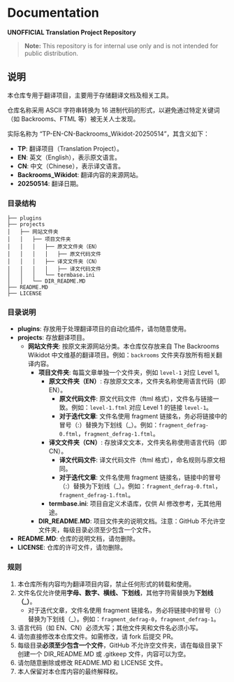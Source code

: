 # Documentation

**UNOFFICIAL Translation Project Repository**

> **Note:** This repository is for internal use only and is not intended for public distribution.

## 说明

本仓库专用于翻译项目，主要用于存储翻译文档及相关工具。

仓库名称采用 ASCII 字符串转换为 16 进制代码的形式，以避免通过特定关键词（如 Backrooms、FTML 等）被无关人士发现。

实际名称为 “TP-EN-CN-Backrooms_Wikidot-20250514”，其含义如下：
- **TP**: 翻译项目（Translation Project）。
- **EN**: 英文（English），表示原文语言。
- **CN**: 中文（Chinese），表示译文语言。
- **Backrooms_Wikidot**: 翻译内容的来源网站。
- **20250514**: 翻译日期。

### 目录结构

```
├── plugins
├── projects
│   ├── 网站文件夹
│   │   ├── 项目文件夹
│   │   │   ├── 原文文件夹（EN）
│   │   │   │   ├── 原文代码文件
│   │   │   ├── 译文文件夹（CN）
│   │   │   │   ├── 译文代码文件
│   │   │   └── termbase.ini
│   │   └── DIR_README.MD
├── README.MD
├── LICENSE
```

### 目录说明

- **plugins**: 存放用于处理翻译项目的自动化插件，请勿随意使用。
- **projects**: 存放翻译项目。
  - **网站文件夹**: 按原文来源网站分类。本仓库仅存放来自 The Backrooms Wikidot 中文维基的翻译项目。例如：`backrooms` 文件夹存放所有相关翻译内容。
    - **项目文件夹**: 每篇文章单独一个文件夹，例如 `level-1` 对应 Level 1。
      - **原文文件夹（EN）**: 存放原文文本，文件夹名称使用语言代码（即 EN）。
        - **原文代码文件**: 原文代码文件（ftml 格式），文件名与链接一致。例如：`level-1.ftml` 对应 Level 1 的链接 `level-1`。
        - **对于迭代文章**: 文件名使用 fragment 链接名，务必将链接中的冒号（:）替换为下划线（_）。例如：`fragment_defrag-0.ftml`，`fragment_defrag-1.ftml`。
      - **译文文件夹（CN）**: 存放译文文本，文件夹名称使用语言代码（即 CN）。
        - **译文代码文件**: 译文代码文件（ftml 格式），命名规则与原文相同。
        - **对于迭代文章**: 文件名使用 fragment 链接名，链接中的冒号（:）替换为下划线（_）。例如：`fragment_defrag-0.ftml`，`fragment_defrag-1.ftml`。
      - **termbase.ini**: 项目自定义术语库，仅供 AI 修改参考，无其他用途。
    - **DIR_README.MD**: 项目文件夹的说明文档。注意：GitHub 不允许空文件夹，每级目录必须至少包含一个文件。
- **README.MD**: 仓库的说明文档，请勿删除。
- **LICENSE**: 仓库的许可文件，请勿删除。

### 规则

1. 本仓库所有内容均为翻译项目内容，禁止任何形式的转载和使用。
2. 文件名仅允许使用**字母、数字、横线、下划线**，其他字符需替换为**下划线（_）**。
   - 对于迭代文章，文件名使用 fragment 链接名，务必将链接中的冒号（:）替换为下划线（_）。例如：`fragment_defrag-0`，`fragment_defrag-1`。
3. 语言代码（如 EN、CN）必须大写；其他文件夹和文件名必须小写。
4. 请勿直接修改本仓库文件。如需修改，请 fork 后提交 PR。
5. 每级目录**必须至少包含一个文件**，GitHub 不允许空文件夹，请在每级目录下创建一个 DIR_README.MD 或 .gitkeep 文件，内容可以为空。
6. 请勿随意删除或修改 README.MD 和 LICENSE 文件。
7. 本人保留对本仓库内容的最终解释权。